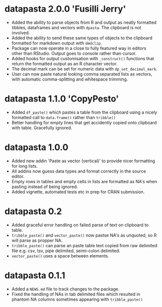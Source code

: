 # datapasta 2.0.0 'Fusilli Jerry'
* Added the ability to parse objects from R and output as neatly formatted tibbles, dataframes and vectors with `dpasta`. The clipboard is not involved.
* Added the ability to send these same types of objects to the clipboard formatted for markdown output with `dmdclip`.
* Package can now operate in a close to fully featured way in editors other than RStudio. Output goes to console rather than cursor.
* Added hooks for output customisation with `_construct()` functions that return the formatted output as an R character vector.
* The decimal mark can be set for numeric data with `dp_set_decimal_mark`.
* User can now paste natural looking comma separated lists as vectors, with automatic comma-splitting and whitespace trimming.  


# datapasta 1.1.0 'CopyPesto'
* Added `df_paste()` which pastes a table from the clipboard using a nicely formatted call to `data.frame()` rather than `tribble()`
* Better handling for empty lines that get accidently copied onto clipboard with table. Gracefully ignored.

# datapasta 1.0.0
* Added new addin 'Paste as vector (vertical)' to provide nicer formatting for long lists.
* All addins now guess data types and format correctly in the source editor.
* Empty rows in tables and empty cells in lists are formatted as NA's when pasting instead of being ignored.
* Added vignette, automated tests etc in prep for CRAN submission.

# datapasta 0.2
* Added graceful error handling on failed parse of text on clipboard to table.
* `tribble_paste()` and `vector_paste()` now pastse NA's as unquoted, so R will parse as propper NA.
* `tribble_paste()` can parse an paste table text copied from raw delimited file e.g. csv, tsv, pipe delimited, seimi-colon delimited.
* `vector_paste()` uses a space between elements.

# datapasta 0.1.1

* Added a `NEWS.md` file to track changes to the package.
* Fixed the handling of NAs in tab delimited files which resulted in phantom NA columns sometimes appearing with `tribble_paste()`



